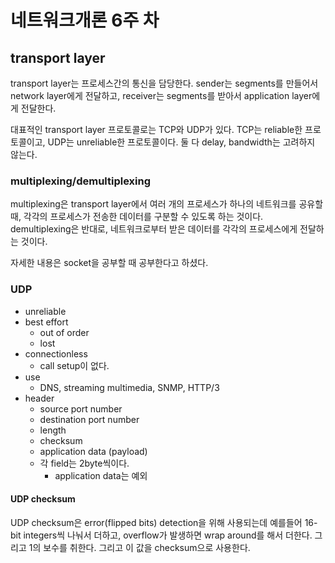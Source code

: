 # 네트워크개론 6주 차

## transport layer

transport layer는 프로세스간의 통신을 담당한다. sender는 segments를 만들어서 network layer에게 전달하고, receiver는 segments를 받아서 application layer에게 전달한다.

대표적인 transport layer 프로토콜로는 TCP와 UDP가 있다. TCP는 reliable한 프로토콜이고, UDP는 unreliable한 프로토콜이다. 둘 다 delay, bandwidth는 고려하지 않는다.

### multiplexing/demultiplexing

multiplexing은 transport layer에서 여러 개의 프로세스가 하나의 네트워크를 공유할 때, 각각의 프로세스가 전송한 데이터를 구분할 수 있도록 하는 것이다. demultiplexing은 반대로, 네트워크로부터 받은 데이터를 각각의 프로세스에게 전달하는 것이다.

자세한 내용은 socket을 공부할 때 공부한다고 하셨다.

### UDP

- unreliable
- best effort
  - out of order
  - lost
- connectionless
  - call setup이 없다.
- use
  - DNS, streaming multimedia, SNMP, HTTP/3
- header
  - source port number
  - destination port number
  - length
  - checksum
  - application data (payload)
  - 각 field는 2byte씩이다.
    - application data는 예외

#### UDP checksum

UDP checksum은 error(flipped bits) detection을 위해 사용되는데 예를들어 16-bit integers씩 나눠서 더하고, overflow가 발생하면 wrap around를 해서 더한다. 그리고 1의 보수를 취한다. 그리고 이 값을 checksum으로 사용한다.
